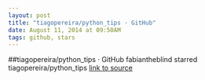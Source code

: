 ```yaml
---
layout: post
title: "tiagopereira/python_tips · GitHub"
date: August 11, 2014 at 09:50AM
tags: github, stars
---
```

##tiagopereira/python_tips · GitHub
fabiantheblind starred tiagopereira/python_tips
[link to source](http://ift.tt/1uh1LJX) 
